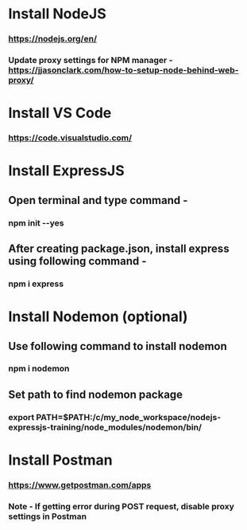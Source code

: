 # Install NodeJS
### https://nodejs.org/en/
### Update proxy settings for NPM manager - https://jjasonclark.com/how-to-setup-node-behind-web-proxy/

# Install VS Code
### https://code.visualstudio.com/

# Install ExpressJS

## Open terminal and type command - 
### npm init --yes

## After creating package.json, install express using following command -
### npm i express

# Install Nodemon (optional)
## Use following command to install nodemon
### npm i nodemon

## Set path to find nodemon package
### export PATH=$PATH:/c/my_node_workspace/nodejs-expressjs-training/node_modules/nodemon/bin/

# Install Postman
### https://www.getpostman.com/apps
### Note - If getting error during POST request, disable proxy settings in Postman